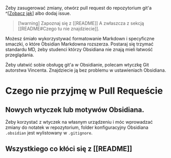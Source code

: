Żeby zasugerować zmiany, otwórz pull request do repozytorium git'a ^[[Zobacz jak](https://github.com/github/docs/blob/main/.github/CONTRIBUTING.md)] albo dodaj issue.

>[!warning] Zapoznaj się z [[README]]
>A zwłaszcza z sekcją [[README#Czego tu nie znajdziecie]].

Możesz śmiało wykorzystywać formatowanie Markdown i specyficzne smaczki, o które Obsidian Markdowna rozszerza. Postaraj się trzymać standardu MD, żeby studenci którzy Obsidiana nie znają mieli łatwość przeglądania.

Żeby ułatwić sobie obsługę git'a w Obsidianie, polecam wtyczkę Git autorstwa Vincenta. Znajdziecie ją bez problemu w ustawieniach Obsidiana.

# Czego nie przyjmę w Pull Requeście
## Nowych wtyczek lub motywów Obsidiana.
Żeby korzystać z wtyczek na własnym urządzeniu i móc wprowadzać zmiany do notatek w repozytorium, folder konfiguracyjny Obsidiana `.obsidian` jest wylistowany w `.gitignore`.
## Wszystkiego co kłóci się z [[README]]